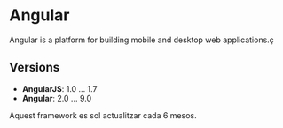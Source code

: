 # Angular

Angular is a platform for building mobile and desktop web applications.ç


## Versions

* **AngularJS**: 1.0 ... 1.7 
* **Angular**: 2.0 ... 9.0

Aquest framework es sol actualitzar cada 6 mesos.
   